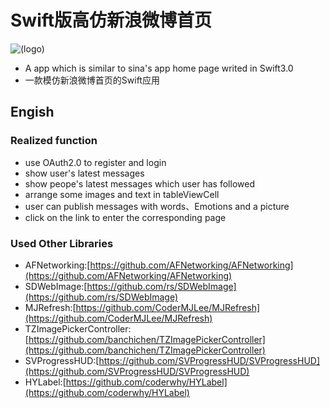 # Swift版高仿新浪微博首页
![(logo)](https://github.com/CoderYQ/NewWeibo/blob/master/ScreenImages/05.png)
* A app which is similar to sina's app home page writed in Swift3.0
* 一款模仿新浪微博首页的Swift应用

## Engish

### Realized function
* use OAuth2.0 to register and login
* show user's latest messages
* show peope's latest messages which user has followed
* arrange some images and text in tableViewCell
* user can publish messages with words、Emotions and a picture
* click on the link to enter the corresponding page

###  Used Other Libraries
* AFNetworking:[https://github.com/AFNetworking/AFNetworking](https://github.com/AFNetworking/AFNetworking)
* SDWebImage:[https://github.com/rs/SDWebImage](https://github.com/rs/SDWebImage)
* MJRefresh:[https://github.com/CoderMJLee/MJRefresh](https://github.com/CoderMJLee/MJRefresh)
* TZImagePickerController:[https://github.com/banchichen/TZImagePickerController](https://github.com/banchichen/TZImagePickerController)
* SVProgressHUD:[https://github.com/SVProgressHUD/SVProgressHUD](https://github.com/SVProgressHUD/SVProgressHUD)
* HYLabel:[https://github.com/coderwhy/HYLabel](https://github.com/coderwhy/HYLabel)
